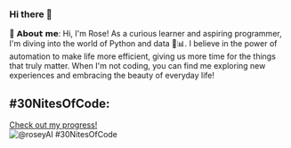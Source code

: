 ### Hi there 👋
🌹 𝗔𝗯𝗼𝘂𝘁 𝗺𝗲:
Hi, I'm Rose! As a curious learner and aspiring programmer, I'm diving into the world of Python and data 🐍📊. I believe in the power of automation to make life more efficient, giving us more time for the things that truly matter. When I'm not coding, you can find me exploring new experiences and embracing the beauty of everyday life!

## #30NitesOfCode:
  [Check out my progress!](https://www.codedex.io/@roseyAI/30-nites-of-code)  
  ![@roseyAI #30NitesOfCode](https://www.codedex.io/api/petStatus?user=roseyAI)
<!--
**roseyAI/roseyAI** is a ✨ _special_ ✨ repository because its `README.md` (this file) appears on your GitHub profile.

Here are some ideas to get you started:

- 🔭 I’m currently working on ...
- 🌱 I’m currently learning ...
- 👯 I’m looking to collaborate on ...
- 🤔 I’m looking for help with ...
- 💬 Ask me about ...
- 📫 How to reach me: ...
- 😄 Pronouns: ...
- ⚡ Fun fact: ...
-->

